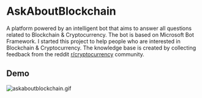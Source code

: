 # AskAboutBlockchain

A platform powered by an intelligent bot that aims to answer all questions related to Blockchain & Cryptocurrency. The bot is based on Microsoft Bot Framework.
I started this project to help people who are interested in Blockchain & Cryptocurrency. The knowledge base is created by collecting feedback from the reddit [r/cryptocurrency](https://www.reddit.com/r/CryptoCurrency/) community.




## Demo

![askaboutblockchain.gif](askaboutblockchain.gif)
